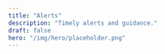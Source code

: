 ```yaml
---
title: "Alerts"
description: "Timely alerts and guidance."
draft: false
hero: "/img/hero/placeholder.png"
---
```


